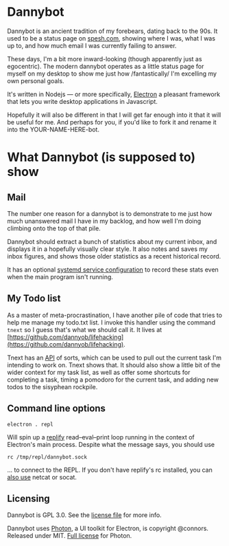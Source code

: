 # Dannybot

Dannybot is an ancient tradition of my forebears, dating back to the 90s. It
used to be a status page on [spesh.com](http://www.spesh.com/), showing where I
was, what I was up to, and how much email I was currently failing to answer.

These days, I'm a bit more inward-looking (though apparently just as
egocentric). The modern dannybot operates as a little status page for myself on
my desktop to show me just how /fantastically/ I'm excelling my own personal
goals. 

It's written in Nodejs — or more specifically,
[Electron](http://electron.atom.io/) a pleasant framework that lets you write
desktop applications in Javascript.  

Hopefully it will also be different in that I will get far enough into it that
it will be useful for me. And perhaps for you, if you'd like to fork it and
rename it into the YOUR-NAME-HERE-bot.

# What Dannybot (is supposed to) show

## Mail

The number one reason for a dannybot is to demonstrate to me just how much
unanswered mail I have in my backlog, and how well I'm doing climbing onto the
top of that pile. 

Dannybot should extract a bunch of statistics about my current inbox, and
displays it in a hopefully visually clear style. It also notes and saves my
inbox figures, and shows those older statistics as a recent historical record.

It has an optional [systemd service configuration](examples/systemd/) to record
these stats even when the main program isn't running.

## My Todo list

As a master of meta-procrastination, I have another pile of code that tries to
help me manage my todo.txt list. I invoke this handler using the command
<code>tnext</code> so I guess that's what we should call it.  It lives at
[https://github.com/dannyob/lifehacking](https://github.com/dannyob/lifehacking).

Tnext has an
[API](https://github.com/dannyob/lifehacking/blob/master/bin/todo.py) of sorts,
which can be used to pull out the current task I'm intending to work on. Tnext
shows that. It should also show a little bit of the wider context for my task
list, as well as offer some shortcuts for completing a task, timing a pomodoro
for the current task, and adding new todos to the sisyphean rockpile.

## Command line options

```
electron . repl
```

Will spin up a [replify](https://github.com/dshaw/replify) read–eval–print
loop running in the context of Electron's main process.  Despite what the message says, you should use 

```
rc /tmp/repl/dannybot.sock
```

... to connect to the REPL. If you don't have replify's rc installed, you can
[also use](https://github.com/dshaw/replify/blob/master/Readme.md) netcat or
socat.

## Licensing

Dannybot is GPL 3.0. See the [license file](LICENSE) for more info.

Dannybot uses [Photon](https://github.com/connors/photon), a UI toolkit for
Electron, is copyright @connors. Released under MIT. [Full
license](photon/LICENSE) for Photon.


